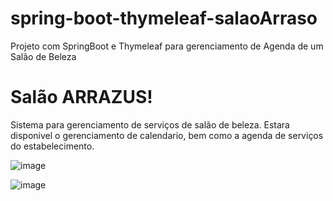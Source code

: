 # spring-boot-thymeleaf-salaoArraso
Projeto com SpringBoot e Thymeleaf para gerenciamento de Agenda de um Salão de Beleza

# Salão ARRAZUS!
Sistema para gerenciamento de serviços de salão de beleza. Estara disponivel o gerenciamento de calendario, bem como a agenda de serviços do estabelecimento. 

![image](https://user-images.githubusercontent.com/48540484/84463495-5c09f280-ac48-11ea-9be7-e71a13a6e133.png)


![image](https://user-images.githubusercontent.com/48540484/84463536-78a62a80-ac48-11ea-9ec4-fd1d582993b3.png)
